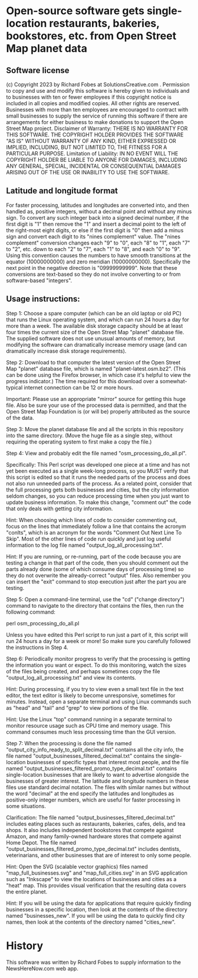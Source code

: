 Open-source software gets single-location restaurants, bakeries, bookstores, etc. from Open Street Map planet data
====================

Software license
----------------

(c) Copyright 2023 by Richard Fobes at SolutionsCreative.com .  Permission to copy and use and modify this software is hereby given to individuals and to businesses with ten or fewer employees if this copyright notice is included in all copies and modified copies.  All other rights are reserved.  Businesses with more than ten employees are encouraged to contract with small businesses to supply the service of running this software if there are arrangements for either business to make donations to support the Open Street Map project.
Disclaimer of Warranty:  THERE IS NO WARRANTY FOR THIS SOFTWARE. THE COPYRIGHT HOLDER PROVIDES THE SOFTWARE "AS IS" WITHOUT WARRANTY OF ANY KIND, EITHER EXPRESSED OR IMPLIED, INCLUDING, BUT NOT LIMITED TO, THE FITNESS FOR A PARTICULAR PURPOSE.  Limitation of Liability:  IN NO EVENT WILL THE COPYRIGHT HOLDER BE LIABLE TO ANYONE FOR DAMAGES, INCLUDING ANY GENERAL, SPECIAL, INCIDENTAL OR CONSEQUENTIAL DAMAGES ARISING OUT OF THE USE OR INABILITY TO USE THE SOFTWARE.

Latitude and longitude format
-------------

For faster processing, latitudes and longitudes are converted into, and then handled as, positive integers, without a decimal point and without any minus sign.  To convert any such integer back into a signed decimal number, if the first digit is "1" then remove the "1" and insert a decimal point to the left of the right-most eight digits, or else if the first digit is "0" then add a minus sign and convert each digit to its "nines complement" value.  The "nines complement" conversion changes each "9" to "0", each "8" to "1", each "7" to "2", etc. down to each "2" to "7", each "1" to "8", and each "0" to "9".  Using this convention causes the numbers to have smooth transitions at the equator (10000000000) and zero meridian (10000000000).  Specifically the next point in the negative direction is "09999999999".  Note that these conversions are text-based so they do not involve converting to or from software-based "integers".

Usage instructions:
----------------

Step 1:  Choose a spare computer (which can be an old laptop or old PC) that runs the Linux operating system, and which can run 24 hours a day for more than a week.  The available disk storage capacity should be at least four times the current size of the Open Street Map "planet" database file.  The supplied software does not use unusual amounts of memory, but modifying the software can dramatically increase memory usage (and can dramatically increase disk storage requirements).

Step 2:  Download to that computer the latest version of the Open Street Map "planet" database file, which is named "planet-latest.osm.bz2".  (This can be done using the Firefox browser, in which case it's helpful to view the progress indicator.)  The time required for this download over a somewhat-typical internet connection can be 12 or more hours.

Important:  Please use an appropriate "mirror" source for getting this huge file.  Also be sure your use of the processed data is permitted, and that the Open Street Map Foundation is (or will be) properly attributed as the source of the data.

Step 3:  Move the planet database file and all the scripts in this repository into the same directory.  (Move the huge file as a single step, without requiring the operating system to first make a copy the file.)

Step 4: View and probably edit the file named "osm_processing_do_all.pl".

Specifically:  This Perl script was developed one piece at a time and has not yet been executed as a single week-long process, so you MUST verify that this script is edited so that it runs the needed parts of the process and does not also run unneeded parts of the process.  As a related point, consider that the full processing gets both businesses and cities, but the city information seldom changes, so you can reduce processing time when you just want to update business information.  To make this change, "comment out" the code that only deals with getting city information.

Hint:  When choosing which lines of code to consider commenting out, focus on the lines that immediately follow a line that contains the acronym "conlts", which is an acronym for the words "Comment Out Next Line To Skip".  Most of the other lines of code run quickly and just log useful information to the log file named "output_log_all_processing.txt".

Hint:  If you are running, or re-running, part of the code because you are testing a change in that part of the code, then you should comment out the parts already done (some of which consume days of processing time) so they do not overwrite the already-correct "output" files.  Also remember you can insert the "exit" command to stop execution just after the part you are testing.

Step 5: Open a command-line terminal, use the "cd" ("change directory") command to navigate to the directory that contains the files, then run the following command:

perl osm_processing_do_all.pl

Unless you have edited this Perl script to run just a part of it, this script will run 24 hours a day for a week or more!  So make sure you carefully followed the instructions in Step 4.

Step 6: Periodically monitor progress to verify that the processing is getting the information you want or expect.  To do this monitoring, watch the sizes of the files being created, and perhaps sometimes copy the file "output_log_all_processing.txt" and view its contents.

Hint:  During processing, if you try to view even a small text file in the text editor, the text editor is likely to become unresponsive, sometimes for minutes.  Instead, open a separate terminal and using Linux commands such as "head" and "tail" and "grep" to view portions of the file.

Hint:  Use the Linux "top" command running in a separate terminal to monitor resource usage such as CPU time and memory usage.  This command consumes much less processing time than the GUI version.

Step 7:  When the processing is done the file named "output_city_info_ready_to_split_decimal.txt" contains all the city info, the file named "output_businesses_filtered_decimal.txt" contains the single-location businesses of specific types that interest most people, and the file named "output_businesses_filtered_promo_type_decimal.txt" contains single-location businesses that are likely to want to advertise alongside the businesses of greater interest.  The latitude and longitude numbers in these files use standard decimal notation.  The files with similar names but without the word "decimal" at the end specify the latitudes and longitudes as positive-only integer numbers, which are useful for faster processing in some situations.

Clarification:  The file named "output_businesses_filtered_decimal.txt" includes eating places such as restaurants, bakeries, cafes, delis, and tea shops.  It also includes independent bookstores that compete against Amazon, and many family-owned hardware stores that compete against Home Depot.  The file named "output_businesses_filtered_promo_type_decimal.txt" includes dentists, veterinarians, and other businesses that are of interest to only some people.

Hint:  Open the SVG (scalable vector graphics) files named "map_full_businesses.svg" and "map_full_cities.svg" in an SVG application such as "Inkscape" to view the locations of businesses and cities as a "heat" map.  This provides visual verification that the resulting data covers the entire planet.

Hint:  If you will be using the data for applications that require quickly finding businesses in a specific location, then look at the contents of the directory named "businesses_new".  If you will be using the data to quickly find city names, then look at the contents of the directory named "cities_new".

History
=======

This software was written by Richard Fobes to supply information to the NewsHereNow.com web app.
